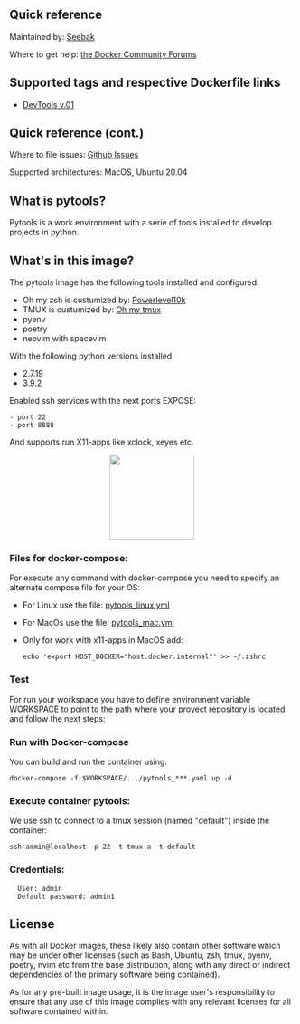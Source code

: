 ## Quick reference 

Maintained by: [Seebak](https://github.com/Seebak-Tech/DevTools/tree/main/Docker/pytools)

Where to get help: [the Docker Community Forums](https://forums.docker.com/)

## Supported tags and respective Dockerfile links

- [DevTools v.01](https://github.com/Seebak-Tech/DevTools/releases/tag/v0.1)

## Quick reference (cont.)

Where to file issues: [Github Issues](https://github.com/Seebak-Tech/DevTools/issues)

Supported architectures: MacOS, Ubuntu 20.04

## What is pytools?

 Pytools is a work environment with a serie of tools installed to develop projects in python.

## What's in this image?

 The pytools image has the following tools installed and configured:
  - Oh my zsh is custumized by:
  [Powerlevel10k](https://github.com/romkatv/powerlevel10k)
  - TMUX is custumized by: [Oh my tmux ](https://github.com/gpakosz/.tmux)
  - pyenv
  - poetry
  - neovim with spacevim

With the following python versions installed:
  - 2.7.19
  - 3.9.2

Enabled ssh services with the next ports EXPOSE:

    - port 22
    - port 8888

And supports run X11-apps like xclock, xeyes etc. 
<p align="center">
  <img width="150" height="150" src="https://user-images.githubusercontent.com/33498584/113649227-ab943180-9653-11eb-960b-d0b2708735ea.jpeg">
</p>

### Files for docker-compose:

For execute any command with docker-compose you need to specify an alternate compose file for your OS:

- For Linux use the file: [pytools_linux.yml](https://github.com/Seebak-Tech/DevTools/blob/0ab46d6e7c3b87c8722b83df557514c40d3e9238/Docker/pytools/pytools_linux.yml)
      
    
- For MacOs use the file: [pytools_mac.yml](https://github.com/Seebak-Tech/DevTools/blob/0ab46d6e7c3b87c8722b83df557514c40d3e9238/Docker/pytools/pytools_mac.yml)

- Only for work with x11-apps in MacOS add: 
 
      echo 'export HOST_DOCKER="host.docker.internal"' >> ~/.zshrc 

### Test

For run your workspace you have to define environment variable WORKSPACE to point to the path where your proyect repository is located and follow the next steps:

### Run with Docker-compose

You can build and run the container using:

    docker-compose -f $WORKSPACE/.../pytools_***.yaml up -d

### Execute container pytools:
  
We use ssh to connect to a tmux session (named "default") inside the container: 
   
    ssh admin@localhost -p 22 -t tmux a -t default 

### Credentials:

      User: admin
      Default password: admin1

## License

As with all Docker images, these likely also contain other software which may be under other licenses (such as Bash, Ubuntu, zsh, tmux, pyenv, poetry, nvim etc from the base distribution, along with any direct or indirect dependencies of the primary software being contained).

As for any pre-built image usage, it is the image user's responsibility to ensure that any use of this image complies with any relevant licenses for all software contained within.
